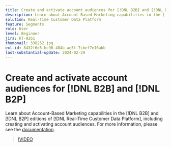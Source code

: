 ```yaml
---
title: Create and activate account audiences for [!DNL B2B] and [!DNL B2P]
description: Learn about Account-Based Marketing capabilities in the [!DNL B2B] and [!DNL B2P] editions of [!DNL Real-Time Customer Data Platform], including creating and activating account audiences.
solution: Real-Time Customer Data Platform
feature: Segments
role: User
level: Beginner
jira: KT-9261
thumbnail: 338252.jpg
exl-id: 8432f6d5-bc96-404b-ae5f-7cbef7e16abb
last-substantial-update: 2024-02-29
---
```

# Create and activate account audiences for [!DNL B2B] and [!DNL B2P]

Learn about Account-Based Marketing capabilities in the [!DNL B2B] and [!DNL B2P] editions of [!DNL Real-Time Customer Data Platform], including creating and activating account audiences. For more information, please see the [documentation](https://experienceleague.adobe.com/docs/experience-platform/segmentation/ui/account-audiences.html).

>[!VIDEO](https://video.tv.adobe.com/v/338252?learn=on)

